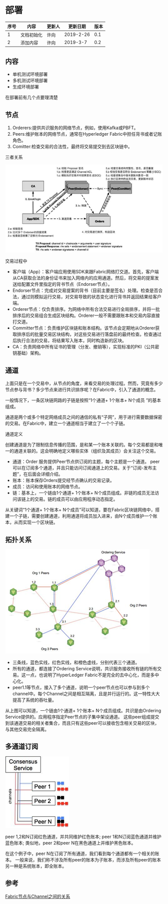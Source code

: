 # 部署

序号 | 内容 | 更新人 | 更新日期 | 版本
---| --- | --- | --- | ---
1 | 文档初始化 | 许向 | 2019-2-26 | 0.1
2 | 添加内容 | 许向 | 2019-3-7 | 0.2

## 内容

- 单机测试环境部署
- 多机测试环境部署
- 生成环境部署

在部署前有几个点要理清楚

## 节点

1. Orderers:提供共识服务的网络节点，例如，使用Kafka或PBFT。
2. Peers:维护账本的网络节点，通常在Hyperledger Fabric中担任背书或者记账角色。
3. Comitter:检查交易的合法性，最终将交易提交到去区块链中。

三者关系

![交易的处理过程](images/01.jpg)

交易过程中

- 客户端（App）：客户端应用使用SDK来跟Fabric网络打交道。首先，客户端从CA获取合法的身份证书来加入网络内的应用通道。然后，将交易的提案发送给配置文件里指定的背书节点（Endorser节点）。
- Endorser节点：完成对交易提案的背书（目前主要是签名）处理。检查是否合法，通过则模拟运行交易，对交易导致的状态变化进行背书并返回结果给客户端。
- Orderer节点：仅负责排序。为网络中所有合法交易进行全局排序，并将一批排序后的交易组合生成区块结构。Orderer一般不需要跟账本和交易内容直接打交道。
- Committer节点：负责维护区块链和账本结构。该节点会定期地从Orderer获取排序后的批量交易区块结构，对这些交易进行落盘前的最终检查。检查通过后执行合法的交易，将结果写入账本，同时构造新的区块。
- CA：负责网络中所有证书的管理（分发、撤销等），实现标准的PKI（公共密钥基础）架构。

## 通道

上面只是在一个交易中，从节点的角度，来看交易的处理过程。然而，究竟有多少节点参与背书？多少节点来进行共识排序呢？在Fabric中，引入了通道的概念。

一般情况下，一条区块链网路的子链是按照“1个通道+ 1个账本+ N个成员 ”的基本组成。

通道是两个或多个特定网络成员之间的通信的私有“子网”，用于进行需要数据保密的交易。在Fabric中，建立一个通道相当于建立了一个个子链。

通道定义

创建通道是为了限制信息传播的范围，是和某一个账本关联的。每个交易都是和唯一的通道关联的。这会明确地定义哪些实体（组织及其成员）会关注这个交易。

- 通道：Order 服务提供Peer节点供订阅的主题，每个主题是一个通道。 peer可以在订阅多个通道，并且只能访问订阅通道上的交易。关于“订阅-发布主题”，在后面会详细介绍。
- 账本：账本保存Orders提交经节点确认的交易记录。
- 成员：访问和使用账本的网络节点。
- 链：基本上，一个链由1个通道+ 1个账本+ N个成员组成。非链的成员无法访问该链上的交易。链的成员可以由应用程序动态指定。

从关键词“1个通道+ 1个账本+ N个成员”可以知道，要在Fabric区块链网络中，搭建一个子链，需要创建通道，利用通道将成员加入进来，由N个成员维护一个账本，从而实现一个区块链。

## 拓扑关系

![子链的拓扑关系图](images/02.jpg)

- 三条线，蓝色实线，红色实线，和橙色虚线，分别代表三个通道。
- 所有的通道，都连接了Ordering Service说明，共识服务接收所有链的所有交易。这一点，也说明了HyperLedger Fabric不是完全的去中心化，而是多中心化。
- peer1.1等节点，接入了多个通道，说明一个peer节点也可以参与到多个channel中。每个Channel之间是相互隔离，且是并行运行的。这一特性大大提高了系统的吞吐量。

从上图可以知道，一个链由1个通道+ 1个账本+ N个成员组成。共识是由Ordering Service提供的。应用程序指定Peer节点的子集中架设通道。 这些peer组成提交到该通道交易的相关者集合，而且只有这些peer可以接收包含相关交易的区块，与其他交易完全隔离。


## 多通道订阅

![共识服务与通道](images/03.jpg)

peer 1,2和N订阅红色通道，并共同维护红色账本; peer 1和N订阅蓝色通道并维护蓝色账本; 类似地，peer 2和peer N在黑色通道上并维护黑色账本。

在这个例子中，peer N在订阅了所有通道，我们看到每个通道都有一个相关的账本。 一般来说，我们称不涉及所有peer的账本为子账本，而涉及所有peer的账本另一种是系统账本，即全账本。


## 参考

[Fabric节点与Channel之间的关系](https://zhuanlan.zhihu.com/p/35349072)
